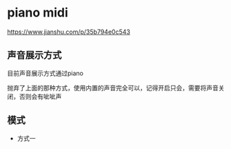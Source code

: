 # piano midi

https://www.jianshu.com/p/35b794e0c543

## 声音展示方式

目前声音展示方式通过piano

抛弃了上面的那种方式，使用内置的声音完全可以，记得开启只会，需要将声音关闭，否则会有呲呲声

## 模式

- 方式一

